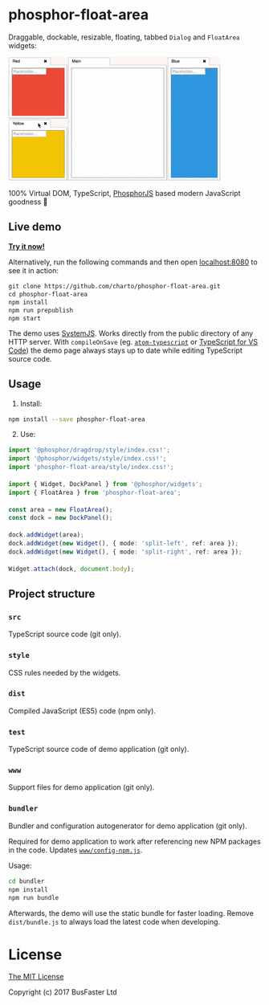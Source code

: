 phosphor-float-area
===================

Draggable, dockable, resizable, floating, tabbed `Dialog` and `FloatArea` widgets:

![Screen recording](https://raw.githubusercontent.com/charto/phosphor-float-area/gh-pages/demo.gif)

100% Virtual DOM, TypeScript, [PhosphorJS](https://github.com/phosphorjs/phosphor)
based modern JavaScript goodness :cake:

Live demo
---------

[**Try it now!**](https://charto.github.io/phosphor-float-area/)

Alternatively, run the following commands and then open [localhost:8080](http://localhost:8080/) to see it in action:

```
git clone https://github.com/charto/phosphor-float-area.git
cd phosphor-float-area
npm install
npm run prepublish
npm start
```

The demo uses [SystemJS](https://github.com/systemjs/systemjs).
Works directly from the public directory of any HTTP server.
With `compileOnSave` (eg. [`atom-typescript`](https://atom.io/packages/atom-typescript) or
[TypeScript for VS Code](https://github.com/mrcrowl/vscode/releases/tag/13.10.8))
the demo page always stays up to date while editing TypeScript source code.

Usage
-----

1. Install:

```bash
npm install --save phosphor-float-area
```

2. Use:

```TypeScript
import '@phosphor/dragdrop/style/index.css!';
import '@phosphor/widgets/style/index.css!';
import 'phosphor-float-area/style/index.css!';

import { Widget, DockPanel } from '@phosphor/widgets';
import { FloatArea } from 'phosphor-float-area';

const area = new FloatArea();
const dock = new DockPanel();

dock.addWidget(area);
dock.addWidget(new Widget(), { mode: 'split-left', ref: area });
dock.addWidget(new Widget(), { mode: 'split-right', ref: area });

Widget.attach(dock, document.body);
```

Project structure
-----------------

### `src`

TypeScript source code (git only).

### `style`

CSS rules needed by the widgets.

### `dist`

Compiled JavaScript (ES5) code (npm only).

### `test`

TypeScript source code of demo application (git only).

### `www`

Support files for demo application (git only).

### `bundler`

Bundler and configuration autogenerator for demo application (git only).

Required for demo application to work after referencing new NPM packages in the code.
Updates [`www/config-npm.js`](https://github.com/charto/phosphor-float-area/blob/master/www/config-npm.js).

Usage:

```bash
cd bundler
npm install
npm run bundle
```

Afterwards, the demo will use the static bundle for faster loading.
Remove `dist/bundle.js` to always load the latest code when developing.

License
=======

[The MIT License](https://raw.githubusercontent.com/charto/phosphor-float-area/master/LICENSE)

Copyright (c) 2017 BusFaster Ltd
